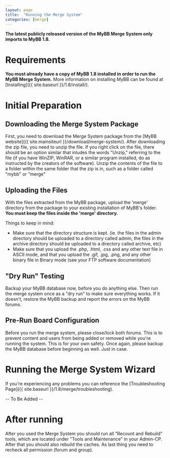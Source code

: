 ```yaml
---
layout: page
title:  "Running the Merge System"
categories: [merge]
---
```


**The latest publicly released version of the MyBB Merge System only imports to MyBB 1.8.**

# Requirements
**You must already have a copy of MyBB 1.8 installed in order to run the MyBB Merge System.** More information on installing MyBB can be found at [Installing]({{ site.baseurl }}/1.8/install/).

# Initial Preparation
## Downloading the Merge System Package
First, you need to download the Merge System package from the [MyBB website]({{ site.mainsiteurl }}/download/merge-system/). After downloading the zip file, you need to unzip the file. If you right click on the file, there should be an option similar that inludes the words "Unzip," referring to the file (if you have WinZIP, WinRAR, or a similar program installed, do as instructed by the creators of the software). Unzip the contents of the file to a folder within the same folder that the zip is in, such as a folder called "mybb" or "merge"

## Uploading the Files
With the files extracted from the MyBB package, upload the 'merge' directory from the package to your existing installation of MyBB's folder. **You must keep the files inside the 'merge' directory.**

Things to keep in mind:

- Make sure that the directory structure is kept. (ie. the files in the admin directory should be uploaded to a directory called admin, the files in the archive directory should be uploaded to a directory called archive, etc)
- Make sure that you upload the .php, .html, .css and any other text file in ASCII mode, and that you upload the .gif, .jpg, .png, and any other binary file in Binary mode (see your FTP software documentation)

## "Dry Run" Testing
Backup your MyBB database now, before you do anything else. Then run the merge system once as a "dry run" to make sure everything works. If it doesn't, restore the MyBB backup and report the errors on the MyBB forums.

## Pre-Run Board Configuration
Before you run the merge system, please close/lock both forums. This is to prevent content and users from being added or removed while you're running the system. This is for your own safety. Once again, please backup the MyBB database before beginning as well. Just in case.

# Running the Merge System Wizard
If you're experiencing any problems you can reference the [Troubleshooting Page]({{ site.baseurl }}/1.8/merge/troubleshooting).

-- To Be Added --

# After running
After you used the Merge System you should run all "Recount and Rebuild" tools, which are located under "Tools and Maintenance" in your Admin-CP. After that you should also rebuild the caches.
As last thing you need to recheck all permission (forum and group).